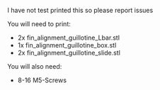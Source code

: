 I have not test printed this so please report issues

You will need to print:

- 2x fin_alignment_guillotine_Lbar.stl
- 1x fin_alignment_guillotine_box.stl
- 2x fin_alignment_guillotine_slide.stl

You will also need:
- 8-16 M5-Screws

